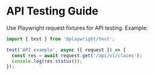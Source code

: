 # API Testing Guide

Use Playwright request fixtures for API testing. Example:

```ts
import { test } from '@playwright/test';

test('API example', async ({ request }) => {
  const res = await request.get('/api/v1/claims');
  console.log(res.status());
});
```

